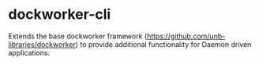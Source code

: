# dockworker-cli
Extends the base dockworker framework (https://github.com/unb-libraries/dockworker) to provide additional functionality for Daemon driven applications.

